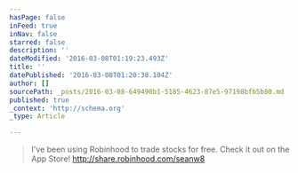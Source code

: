 ```yaml
---
hasPage: false
inFeed: true
inNav: false
starred: false
description: ''
dateModified: '2016-03-08T01:19:23.493Z'
title: ''
datePublished: '2016-03-08T01:20:38.104Z'
author: []
sourcePath: _posts/2016-03-08-649490b1-5185-4623-87e5-97198bfb5b80.md
published: true
_context: 'http://schema.org'
_type: Article

---
```

> I've been using Robinhood to trade stocks for free. Check it out on the App Store! http://share.robinhood.com/seanw8